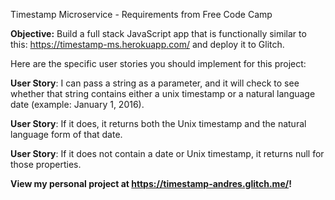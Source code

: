 Timestamp Microservice - Requirements from Free Code Camp

<strong>Objective:</strong> Build a full stack JavaScript app that is functionally similar to this: https://timestamp-ms.herokuapp.com/ and deploy it to Glitch.

Here are the specific user stories you should implement for this project:

<strong>User Story</strong>: I can pass a string as a parameter, and it will check to see whether that string contains either a unix timestamp or a natural language date (example: January 1, 2016).

<strong>User Story</strong>: If it does, it returns both the Unix timestamp and the natural language form of that date.

<strong>User Story</strong>: If it does not contain a date or Unix timestamp, it returns null for those properties.

<strong>View my personal project at <a href ='https://timestamp-andres.glitch.me/'>https://timestamp-andres.glitch.me/</a>!</strong>

